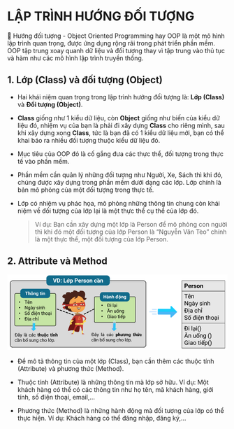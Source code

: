 # **LẬP TRÌNH HƯỚNG ĐỐI TƯỢNG**

🤖 Hướng đối tượng - Object Oriented Programming hay OOP là một mô hình lập trình quan trọng, được ứng dụng rộng rãi trong phát triển phần mềm. OOP tập trung xoay quanh dữ liệu và đối tượng thay vì tập trung vào thủ tục và hàm như các mô hình lập trình truyền thống.

## **1. __Lớp (Class)__ và __đối tượng (Object)__**
- Hai khái niệm quan trọng trong lập trình hướng đối tượng là: __Lớp (Class)__ và __Đối tượng (Object)__.

- __Class__ giống như 1 kiểu dữ liệu, còn __Object__ giống như biến của kiểu dữ liệu đó, nhiệm vụ của bạn là phải đi xây dựng __Class__ cho riêng mình, sau khi xây dựng xong __Class__, tức là bạn đã có 1 kiểu dữ liệu mới, bạn có thể khai báo ra nhiều đối tượng thuộc kiểu dữ liệu đó.
- Mục tiêu của OOP đó là cố gắng đưa các thực thể, đối tượng trong thực tế vào phần mềm.
- Phần mềm cần quản lý những đối tượng như Người, Xe, Sách thì khi đó, chúng được xây dựng trong phần mềm dưới dạng các lớp. Lớp chính là bản mô phỏng của một đối tượng trong thực tế.
- Lớp có nhiệm vụ phác họa, mô phỏng những thông tin chung còn khái niệm về đối tượng của lớp lại là một thực thể cụ thể của lớp đó.
  > Ví dụ:
  > Bạn cần xây dựng một lớp là Person để mô phỏng con người thì khi đó một đối tượng của lớp Person là “Nguyễn Văn Tèo” chính là một thực thể, một đối tượng của lớp Person.

## **2. __Attribute__ và __Method__**
![OOP](../images/OOP1.png)
- Để mô tả thông tin của một lớp (Class), bạn cần thêm các thuộc tính (Attribute) và phương thức (Method).

- Thuộc tính (Attribute) là những thông tin mà lớp sở hữu. Ví dụ: Một khách hàng có thể có các thông tin như họ tên, mã khách hàng, giới tính, số điện thoại, email,...
- Phương thức (Method) là những hành động mà đối tượng của lớp có thể thực hiện. Ví dụ: Khách hàng có thể đăng nhập, đăng ký,...
